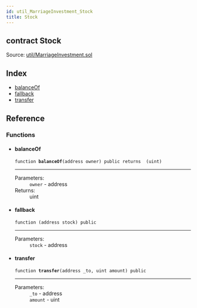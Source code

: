 ```yaml
---
id: util_MarriageInvestment_Stock
title: Stock
---
```


<div class="contract-doc"><div class="contract"><h2 class="contract-header"><span class="contract-kind">contract</span> Stock</h2><div class="source">Source: <a href="https://github.com/FriendlyUser/solidity-smart-contracts//blob/v0.1.0/contracts/util/MarriageInvestment.sol" target="_blank">util/MarriageInvestment.sol</a></div></div><div class="index"><h2>Index</h2><ul><li><a href="util_MarriageInvestment_Stock.html#balanceOf">balanceOf</a></li><li><a href="util_MarriageInvestment_Stock.html#">fallback</a></li><li><a href="util_MarriageInvestment_Stock.html#transfer">transfer</a></li></ul></div><div class="reference"><h2>Reference</h2><div class="functions"><h3>Functions</h3><ul><li><div class="item function"><span id="balanceOf" class="anchor-marker"></span><h4 class="name">balanceOf</h4><div class="body"><code class="signature">function <strong>balanceOf</strong><span>(address owner) </span><span>public </span><span>returns  (uint) </span></code><hr/><dl><dt><span class="label-parameters">Parameters:</span></dt><dd><div><code>owner</code> - address</div></dd><dt><span class="label-return">Returns:</span></dt><dd>uint</dd></dl></div></div></li><li><div class="item function"><span id="fallback" class="anchor-marker"></span><h4 class="name">fallback</h4><div class="body"><code class="signature">function <strong></strong><span>(address stock) </span><span>public </span></code><hr/><dl><dt><span class="label-parameters">Parameters:</span></dt><dd><div><code>stock</code> - address</div></dd></dl></div></div></li><li><div class="item function"><span id="transfer" class="anchor-marker"></span><h4 class="name">transfer</h4><div class="body"><code class="signature">function <strong>transfer</strong><span>(address _to, uint amount) </span><span>public </span></code><hr/><dl><dt><span class="label-parameters">Parameters:</span></dt><dd><div><code>_to</code> - address</div><div><code>amount</code> - uint</div></dd></dl></div></div></li></ul></div></div></div>
